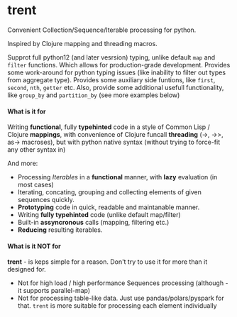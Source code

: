 # trent
Convenient Collection/Sequence/Iterable processing for python.

Inspired by Clojure mapping and threading macros.

Supprot full python12 (and later vesrsion) typing, unlike default `map` and `filter` functions.
Which allows for production-grade development. 
Provides some work-around for python typing issues (like inability to filter out types from aggregate type).
Provides some auxiliary side funtions, like `first`, `second`, `nth`, `getter` etc.
Also, provide some additional usefull functionality, like `group_by` and `partition_by` (see more examples below)


#### What is it for
Writing **functional**, fully **typehinted** code in a style of Common Lisp / Clojure **mappings**, with convenience of Clojure funcall **threading** (->, ->>, as-> macroses), but with python native syntax (without trying to force-fit any other syntax in)

And more:
- Processing *Iterables* in a **functional** manner, with **lazy** evaluation (in most cases)
- Iterating, concating, grouping and collecting elements of given sequences quickly.
- **Prototyping** code in quick, readable and maintanable manner.
- Writing **fully typehinted** code (unlike default map/filter)
- Built-in **assyncronous** calls (mapping, filtering etc.)
- **Reducing** resulting iterables.


#### What is it NOT for
**trent** - is keps simple for a reason. Don't try to use it for more than it designed for.
- Not for high load / high performance Sequences processing (although - it supports parallel-map)
- Not for processing table-like data. Just use pandas/polars/pyspark for that. `trent` is more suitable for processing each element individually